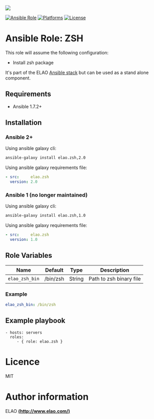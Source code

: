 <img src="http://www.elao.com/images/corpo/logo_red_small.png"/>

[![Ansible Role](https://img.shields.io/ansible/role/5540.svg?style=plastic)](https://galaxy.ansible.com/list#/roles/5540) [![Platforms](https://img.shields.io/badge/platforms-debian-lightgrey.svg?style=plastic)](#) [![License](http://img.shields.io/:license-mit-lightgrey.svg?style=plastic)](#)

# Ansible Role: ZSH

This role will assume the following configuration:
- Install zsh package

It's part of the ELAO <a href="http://www.manalas.com" target="_blank">Ansible stack</a> but can be used as a stand alone component.

## Requirements

- Ansible 1.7.2+

## Installation

### Ansible 2+

Using ansible galaxy cli:

```bash
ansible-galaxy install elao.zsh,2.0
```

Using ansible galaxy requirements file:

```yaml
- src:     elao.zsh
  version: 2.0
```

### Ansible 1 (no longer maintained)

Using ansible galaxy cli:

```bash
ansible-galaxy install elao.zsh,1.0
```

Using ansible galaxy requirements file:

```yaml
- src:     elao.zsh
  version: 1.0
```

## Role Variables

| Name              | Default  | Type    | Description              |
| ----------------- | -------- | ------- | ------------------------ |
| `elao_zsh_bin`    | /bin/zsh | String  | Path to zsh binary file  |

### Example
```yaml
elao_zsh_bin: /bin/zsh
```

## Example playbook

    - hosts: servers
      roles:
         - { role: elao.zsh }

# Licence

MIT

# Author information

ELAO [**(http://www.elao.com/)**](http://www.elao.com)